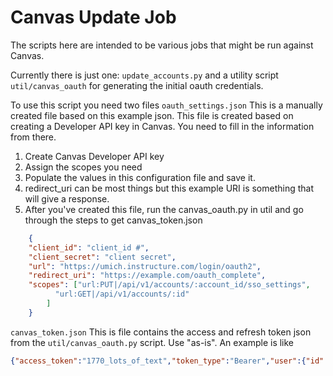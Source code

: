 # Canvas Update Job

The scripts here are intended to be various jobs that might be run against Canvas.

Currently there is just one: `update_accounts.py` and a utility script `util/canvas_oauth` for generating the initial oauth credentials.

To use this script you need two files
`oauth_settings.json`
    This is a manually created file based on this example json.
    This file is created based on creating a Developer API key in Canvas. You need to fill in the information from there.

1. Create Canvas Developer API key
2. Assign the scopes you need
3. Populate the values in this configuration file and save it.
4. redirect_uri can be most things but this example URI is something that will give a response.
5. After you've created this file, run the canvas_oauth.py in util and go through the steps to get canvas_token.json

```json
    {
    "client_id": "client_id #",
    "client_secret": "client secret",
    "url": "https://umich.instructure.com/login/oauth2",
    "redirect_uri": "https://example.com/oauth_complete",
    "scopes": ["url:PUT|/api/v1/accounts/:account_id/sso_settings", 
          "url:GET|/api/v1/accounts/:id"
        ]
    }
```

`canvas_token.json`
This is file contains the access and refresh token json from the `util/canvas_oauth.py` script. Use "as-is". An example is like

```json
{"access_token":"1770_lots_of_text","token_type":"Bearer","user":{"id":1,"name":"User Name","global_id":"17700000000000001","effective_locale":"en"},"refresh_token":"1770~_lots_of_text","expires_in":3600}
```
